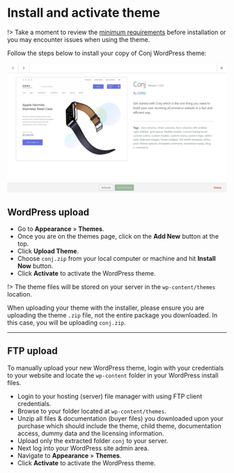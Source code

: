 # Install and activate theme

!> Take a moment to review the [minimum requirements](minimum-requirements.md) before installation or you may encounter issues when using the theme.

Follow the steps below to install your copy of Conj WordPress theme:

![Conj theme screenshot](img/screenshot-theme.png)

## WordPress upload

* Go to **Appearance** » **Themes**.
* Once you are on the themes page, click on the **Add New** button at the top.
* Click **Upload Theme**.
* Choose ```conj.zip``` from your local computer or machine and hit **Install Now** button.
* Click **Activate** to activate the WordPress theme.

!> The theme files will be stored on your server in the ```wp-content/themes``` location.

When uploading your theme with the installer, please ensure you are uploading the theme ```.zip``` file, not the entire package you downloaded. In this case, you will be uploading ```conj.zip```.

<hr/>

## FTP upload

To manually upload your new WordPress theme, login with your credentials to your website and locate the ```wp-content``` folder in your WordPress install files.

* Login to your hosting (server) file manager with using FTP client credentials.
* Browse to your folder located at ```wp-content/themes```.
* Unzip all files & documentation (buyer files) you downloaded upon your purchase which should include the theme, child theme, documentation access, dummy data and the licensing information.
* Upload only the extracted folder ```conj``` to your server.
* Next log into your WordPress site admin area.
* Navigate to **Appearance** » **Themes**.
* Click **Activate** to activate the WordPress theme.
